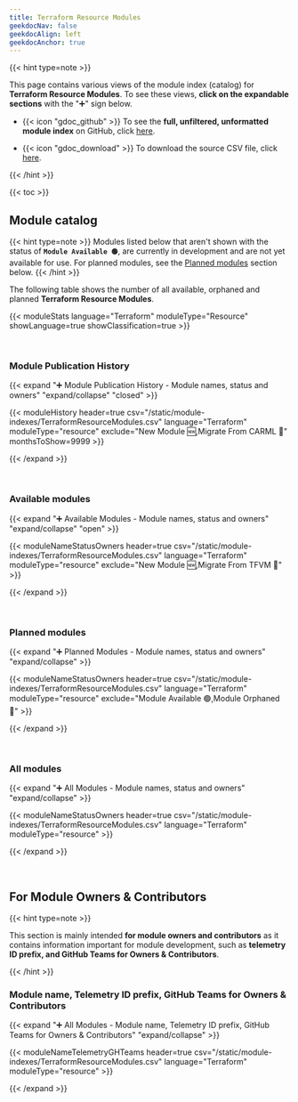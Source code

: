```yaml
---
title: Terraform Resource Modules
geekdocNav: false
geekdocAlign: left
geekdocAnchor: true
---
```


<!-- {{< csvUpdated csv="/static/module-indexes/TerraformResourceModules.csv" >}} -->

<!-- {{< hint type=tip >}}

**Use the breadcrumb menu** above to navigate back to the main page!

{{< /hint >}} -->

{{< hint type=note >}}

This page contains various views of the module index (catalog) for **Terraform Resource Modules**. To see these views, **click on the expandable sections** with the "➕" sign below.

- {{< icon "gdoc_github" >}} To see the **full, unfiltered, unformatted module index** on GitHub, click [here](https://github.com/Azure/Azure-Verified-Modules/blob/main/docs/static/module-indexes/TerraformResourceModules.csv).

- {{< icon "gdoc_download" >}} To download the source CSV file, click [here](/Azure-Verified-Modules/module-indexes/TerraformResourceModules.csv).

{{< /hint >}}

{{< toc >}}

## Module catalog

{{< hint type=note >}}
Modules listed below that aren't shown with the status of **`Module Available 🟢`**, are currently in development and are not yet available for use. For planned modules, see the [Planned modules](#planned-modules) section below.
{{< /hint >}}

The following table shows the number of all available, orphaned and planned **Terraform Resource Modules**.

{{< moduleStats language="Terraform" moduleType="Resource" showLanguage=true showClassification=true >}}

<br>

### Module Publication History

{{< expand "➕ Module Publication History - Module names, status and owners" "expand/collapse" "closed" >}}

{{< moduleHistory header=true csv="/static/module-indexes/TerraformResourceModules.csv" language="Terraform" moduleType="resource" exclude="New Module :new:,Migrate From CARML :rocket:" monthsToShow=9999 >}}

{{< /expand >}}

<br>

### Available modules

{{< expand "➕ Available Modules - Module names, status and owners" "expand/collapse" "open" >}}

{{< moduleNameStatusOwners header=true csv="/static/module-indexes/TerraformResourceModules.csv" language="Terraform" moduleType="resource" exclude="New Module :new:,Migrate From TFVM :rocket:" >}}

{{< /expand >}}

<br>

### Planned modules

{{< expand "➕ Planned Modules - Module names, status and owners" "expand/collapse" >}}

{{< moduleNameStatusOwners header=true csv="/static/module-indexes/TerraformResourceModules.csv" language="Terraform" moduleType="resource" exclude="Module Available :green_circle:,Module Orphaned :eyes:" >}}

{{< /expand >}}

<br>

### All modules

{{< expand "➕ All Modules - Module names, status and owners" "expand/collapse" >}}

{{< moduleNameStatusOwners header=true csv="/static/module-indexes/TerraformResourceModules.csv" language="Terraform" moduleType="resource" >}}

{{< /expand >}}

<br>

## For Module Owners & Contributors

{{< hint type=note >}}

This section is mainly intended **for module owners and contributors** as it contains information important for module development, such as **telemetry ID prefix, and GitHub Teams for Owners & Contributors**.

{{< /hint >}}

### Module name, Telemetry ID prefix, GitHub Teams for Owners & Contributors

{{< expand "➕ All Modules - Module name, Telemetry ID prefix, GitHub Teams for Owners & Contributors" "expand/collapse" >}}

{{< moduleNameTelemetryGHTeams header=true csv="/static/module-indexes/TerraformResourceModules.csv" language="Terraform" moduleType="resource" >}}

{{< /expand >}}
